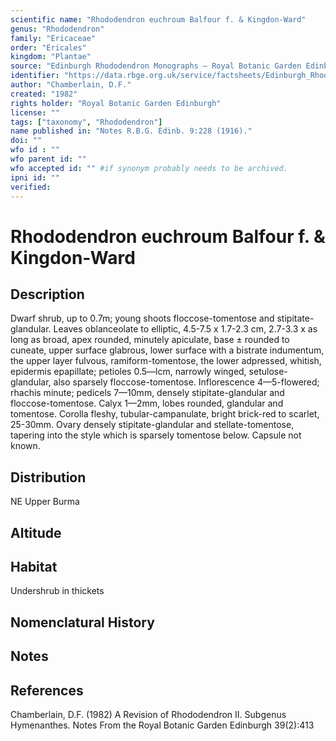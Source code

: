 ```yaml
---
scientific name: "Rhododendron euchroum Balfour f. & Kingdon-Ward"
genus: "Rhododendron"
family: "Ericaceae"
order: "Ericales"
kingdom: "Plantae"
source: "Edinburgh Rhododendron Monographs – Royal Botanic Garden Edinburgh"
identifier: "https://data.rbge.org.uk/service/factsheets/Edinburgh_Rhododendron_Monographs.xhtml"
author: "Chamberlain, D.F."
created: "1982"
rights holder: "Royal Botanic Garden Edinburgh"
license: ""
tags: ["taxonomy", "Rhododendron"]
name published in: "Notes R.B.G. Edinb. 9:228 (1916)."
doi: ""
wfo id : ""
wfo parent id: ""
wfo accepted id: "" #if synonym probably needs to be archived.                      
ipni id: ""
verified:
---
```


                       

# Rhododendron euchroum Balfour f. & Kingdon-Ward

## Description
Dwarf shrub, up to 0.7m; young shoots floccose-tomentose and stipitate-glandular. Leaves oblanceolate to elliptic, 4.5-7.5 x 1.7-2.3 cm, 2.7-3.3 x as long as broad, apex rounded, minutely apiculate, base ± rounded to cuneate, upper surface glabrous, lower surface with a bistrate indumentum, the upper layer fulvous, ramiform-tomentose, the lower adpressed, whitish, epidermis epapillate; petioles 0.5—lcm, narrowly winged, setulose-glandular, also sparsely floccose-tomentose. Inflorescence 4—5-flowered; rhachis minute; pedicels 7—10mm, densely stipitate-glandular and floccose-tomentose. Calyx 1—2mm, lobes rounded, glandular and tomentose. Corolla fleshy, tubular-campanulate, bright brick-red to scarlet, 25-30mm. Ovary densely stipitate-glandular and stellate-tomentose, tapering into the style which is sparsely tomentose below. Capsule not known.

## Distribution
NE Upper Burma

## Altitude


## Habitat
Undershrub in thickets

## Nomenclatural History

                       
## Notes


## References

Chamberlain, D.F. (1982) A Revision of Rhododendron II. Subgenus Hymenanthes. Notes From the Royal Botanic Garden Edinburgh 39(2):413
